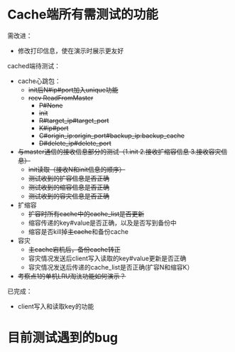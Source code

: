 # Cache端所有需测试的功能

需改进：

- 修改打印信息，使在演示时展示更友好

cached端待测试：

- cache心跳包：
  - ~~init后N#ip#port加入unique功能~~
  - ~~recv ReadFromMaster~~
    - ~~P#None~~
    - ~~init~~
    - ~~R#target_ip#target_port~~
    - ~~K#ip#port~~
    - ~~C#origin_ip:origin_port#backup_ip:backup_cache~~
    - ~~D#delete_ip#delete_port~~
- ~~与master通信的接收信息部分的测试（1.init 2.接收扩缩容信息 3.接收容灾信息）~~
  - ~~init读取（接收N和init信息的顺序）~~
  - ~~测试收到的扩容信息是否正确~~
  - ~~测试收到的缩容信息是否正确~~
  - ~~测试收到的容灾信息是否正确~~
- 扩缩容
  - ~~扩容时所有cache中的cache_list是否更新~~
  - 缩容传递的key#value是否正确，以及是否写到备份中
  - 缩容是否kill掉~~主cache~~和备份cache
- 容灾
  - ~~主cache宕机后，备份cache转正~~
  - 容灾情况发送后client写入读取的key#value更新是否正确
  - 容灾情况发送后传递的cache_list是否正确(扩容N和缩容K）
- ~~考察点1的单机LRU淘汰功能如何演示？~~

已完成：

- client写入和读取key的功能



# 目前测试遇到的bug

